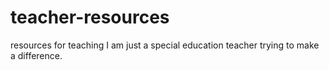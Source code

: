 # teacher-resources
resources for teaching
I am just a special education teacher trying to make a difference. 
